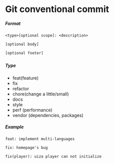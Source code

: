 # Git conventional commit

##### **Format**

```
<type>[optional scope]: <description>

[optional body]

[optional footer]
```

##### 

##### Type

* feat\(feature\)
* fix
* refactor
* chore\(change a little/small\)
* docs
* style
* perf \(performance\)
* vendor \(dependencies, packages\)



##### Example

```
feat: implement multi-languages

fix: homepage's bug

fix(player): uiza player can not initialize
```



